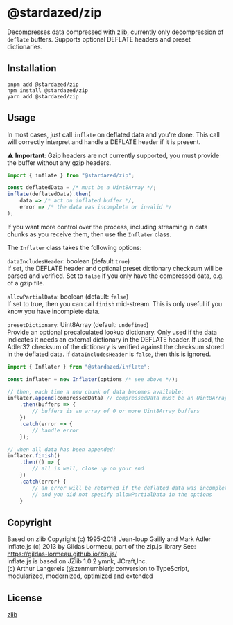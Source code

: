 @stardazed/zip
==============
Decompresses data compressed with zlib, currently only decompression of `deflate` buffers.
Supports optional DEFLATE headers and preset dictionaries.

Installation
------------
```
pnpm add @stardazed/zip
npm install @stardazed/zip
yarn add @stardazed/zip
```

Usage
-----
In most cases, just call `inflate` on deflated data and you're done. This call
will correctly interpret and handle a DEFLATE header if it is present.

⚠️ **Important**: Gzip headers are not currently supported, you must provide
the buffer without any gzip headers.

```js
import { inflate } from "@stardazed/zip";

const deflatedData = /* must be a Uint8Array */;
inflate(deflatedData).then(
	data => /* act on inflated buffer */,
	error => /* the data was incomplete or invalid */
);
```

If you want more control over the process, including streaming in data chunks
as you receive them, then use the `Inflater` class.

The `Inflater` class takes the following options:

`dataIncludesHeader`: boolean (default `true`)<br>
If set, the DEFLATE header and optional preset dictionary checksum will be
parsed and verified. Set to `false` if you only have the compressed data,
e.g. of a gzip file.

`allowPartialData`: boolean (default: `false`)<br>
If set to true, then you can call `finish` mid-stream. This is only useful
if you know you have incomplete data.

`presetDictionary`: Uint8Array (default: `undefined`)<br>
Provide an optional precalculated lookup dictionary. Only used if the data
indicates it needs an external dictionary in the DEFLATE header.
If used, the Adler32 checksum of the dictionary is verified against the
checksum stored in the deflated data. If `dataIncludesHeader` is `false`,
then this is ignored.


```js
import { Inflater } from "@stardazed/inflate";

const inflater = new Inflater(options /* see above */);

// then, each time a new chunk of data becomes available:
inflater.append(compressedData) // compressedData must be an Uint8Array
	.then(buffers => {
		// buffers is an array of 0 or more Uint8Array buffers
	})
	.catch(error => {
		// handle error
	});

// when all data has been appended:
inflater.finish()
	.then(() => {
		// all is well, close up on your end
	})
	.catch(error) {
		// an error will be returned if the deflated data was incomplete
		// and you did not specify allowPartialData in the options
	}
```

Copyright
---------
Based on zlib Copyright (c) 1995-2018 Jean-loup Gailly and Mark Adler<br>
inflate.js (c) 2013 by Gildas Lormeau, part of the zip.js library
See: https://gildas-lormeau.github.io/zip.js/<br>
inflate.js is based on JZlib 1.0.2 ymnk, JCraft,Inc.<br>
(c) Arthur Langereis (@zenmumbler): conversion to TypeScript, modularized,
modernized, optimized and extended<br>

License
-------
[zlib](https://www.zlib.net/zlib_license.html)
